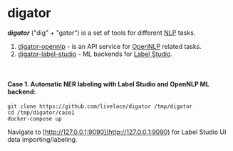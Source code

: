 # digator

***digator*** ("dig" + "gator") is a set of tools for different [NLP](https://en.wikipedia.org/wiki/Natural_language_processing) tasks.

1. [digator-opennlp](https://github.com/livelace/digator-opennlp) - is an API service for [OpenNLP](https://opennlp.apache.org/) related tasks.
2. [digator-label-studio](https://github.com/livelace/digator-label-studio) - ML backends for [Label Studio](https://github.com/heartexlabs/label-studio). 
<br>

#### Case 1. Automatic NER labeling with Label Studio and OpenNLP ML backend:

```shell
git clone https://github.com/livelace/digator /tmp/digator
cd /tmp/digator/case1
docker-compose up
```

Navigate to [http://127.0.0.1:9090](http://127.0.0.1:9090) for Label Studio UI data importing/labeling.

